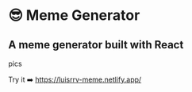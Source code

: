 # 😎 Meme Generator

## A meme generator built with React

pics

Try it ➡️ https://luisrrv-meme.netlify.app/
